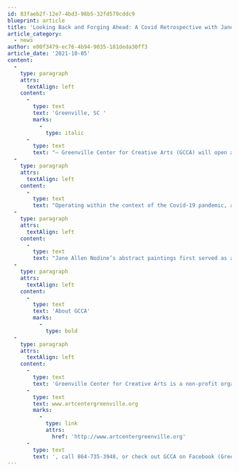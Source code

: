 ```yaml
---
id: 83faeb2f-12e7-4bd3-98b5-32fd579cddc9
blueprint: article
title: 'Looking Back and Forging Ahead: A Covid Retrospective with Jane Allen Nodine and Ashley Waller to open in GCCA’s Community Gallery Exhibition begins First Friday, Nov 5, 2021'
article_category:
  - news
author: e00f3479-ec76-4b94-9035-181deda30ff3
article_date: '2021-10-05'
content:
  -
    type: paragraph
    attrs:
      textAlign: left
    content:
      -
        type: text
        text: 'Greenville, SC '
        marks:
          -
            type: italic
      -
        type: text
        text: "– Greenville Center for Creative Arts (GCCA) will open a new Community Gallery exhibition, Looking Back and Forging Ahead: A Covid Retrospective with artists Jane Allen Nodine and Ashley Waller on Friday, November 5th, 2021. An opening reception will be held on November 5th from 6-9 PM. The exhibition will be on display until December 29th.\_"
  -
    type: paragraph
    attrs:
      textAlign: left
    content:
      -
        type: text
        text: "Operating within the context of the Covid-19 pandemic, artists Jane Allen Nodine and Ashley Waller share their perspectives on the ways the virus impacts our thinking and daily life. Since the lockdowns occurred, Ashley Waller channels her paintings into melancholic distortions of home environments. She emphasizes that “greater time at home has strained stereotypical expectations of the home and reveals the depth of environment & relationship failings...the occupants of the domestic spaces exude a sense of unease and separation, and they often fail to interact with each other.”\_"
  -
    type: paragraph
    attrs:
      textAlign: left
    content:
      -
        type: text
        text: "Jane Allen Nodine’s abstract paintings first served as a coping mechanism as she was separated from family. As Jane states, “I began working with no specifics in mind, other than letting the process of making art flow like that of the surrealists with automatism, the performance of actions without conscious thought or intention. Soon this process began to show results like a lens coming into focus.” The work then came to embody a response to the fears of the virus as well as to hopes for a brighter future. She metaphorizes the drowning of negative ideations through forms of shriveled texture being taken over by richly colored paint.\_\_"
  -
    type: paragraph
    attrs:
      textAlign: left
    content:
      -
        type: text
        text: 'About GCCA'
        marks:
          -
            type: bold
  -
    type: paragraph
    attrs:
      textAlign: left
    content:
      -
        type: text
        text: 'Greenville Center for Creative Arts is a non-profit organization that aims to enrich the cultural fabric of the community through visual arts promotion, education, and inspiration. For more information, visit '
      -
        type: text
        text: www.artcentergreenville.org
        marks:
          -
            type: link
            attrs:
              href: 'http://www.artcentergreenville.org'
      -
        type: text
        text: ', call 864-735-3948, or check out GCCA on Facebook (Greenville Center for Creative Arts) & Instagram (@artcentergvl).'
---
```

